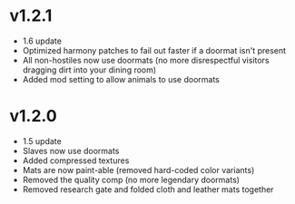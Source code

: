 # v1.2.1
- 1.6 update
- Optimized harmony patches to fail out faster if a doormat isn't present
- All non-hostiles now use doormats (no more disrespectful visitors dragging dirt into your dining room)
- Added mod setting to allow animals to use doormats

# v1.2.0
- 1.5 update
- Slaves now use doormats
- Added compressed textures
- Mats are now paint-able (removed hard-coded color variants)
- Removed the quality comp (no more legendary doormats)
- Removed research gate and folded cloth and leather mats together
